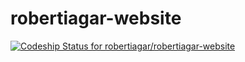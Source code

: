 robertiagar-website
===================
[ ![Codeship Status for robertiagar/robertiagar-website](https://www.codeship.io/projects/854cb4a0-efe6-0131-8758-3ec175d8e376/status)](https://www.codeship.io/projects/27110)
